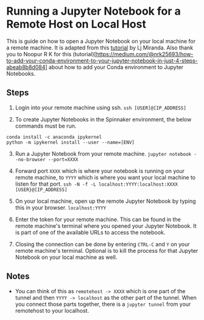 # Running a Jupyter Notebook for a Remote Host on Local Host

This is guide on how to open a Jupyter Notebook on your local machine for a remote machine. It is adapted from this [tutorial](https://ljvmiranda921.github.io/notebook/2018/01/31/running-a-jupyter-notebook/) by Lj Miranda. Also thank you to Noopur R K for this (tutorial)[https://medium.com/@nrk25693/how-to-add-your-conda-environment-to-your-jupyter-notebook-in-just-4-steps-abeab8b8d084] about how to add your Conda environment to Jupyter Notebooks.

## Steps
1. Login into your remote machine using ssh.
`ssh [USER]@[IP_ADDRESS]`

2. To create Jupyter Notebooks in the Spinnaker environment, the below commands must be run.
```
conda install -c anaconda ipykernel
python -m ipykernel install --user --name=[ENV]
```

3. Run a Jupyter Notebook from your remote machine.
`jupyter notebook --no-browser --port=XXXX`

4. Forward port `XXXX` which is where your notebook is running on your remote machine, to `YYYY` which is where you want your local machine to listen for that port. 
`ssh -N -f -L localhost:YYYY:localhost:XXXX [USER}@[IP_ADDRESS]`

5. On your local machine, open up the remote Jupyter Notebook by typing this in your browser.
`localhost:YYYY`

6. Enter the token for your remote machine. This can be found in the remote machine's terminal where you opened your Jupyter Notebook. It is part of one of the available URLs to access the notebook.

7. Closing the connection can be done by entering `CTRL-C` and `Y` on your remote machine's terminal. Optional is to kill the process for that Jupyter Notebook on your local machine as well.

## Notes
- You can think of this as `remotehost -> XXXX` which is one part of the tunnel and then `YYYY -> localhost` as the other part of the tunnel. When you connect those parts together, there is a `jupyter tunnel` from your remotehost to your localhost.
